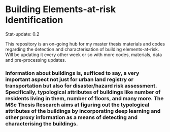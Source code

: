 # Building Elements-at-risk Identification

Stat-update: 0.2

This repository is an on-going hub for my master thesis materials and codes regarding the detection and characterisation of building elements-at-risk. Will be updating it every other week or so with more codes, materials, data and pre-processing updates.

### Information about buildings is, sufficed to say, a very important aspect not just for urban land registry or transportation but also for disaster/hazard risk assessment. Specifically, typological attributes of buildings like number of residents living in them, number of floors, and many more. The MSc Thesis Research aims at figuring out the typological attributes of the buildings by incorporating deep learning and other proxy information as a means of detecting and characterising the buildings.



